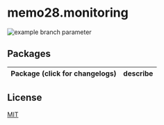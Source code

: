 <!--
 * @Author: 邱狮杰
 * @Date: 2023-03-09 11:53:37
 * @LastEditTime: 2024-01-08 23:12:56
 * @Description: 
 * @FilePath: /memo28.monitoring/README.md
-->
# memo28.monitoring

![example branch parameter](https://github.com/github/docs/actions/workflows/main.yml/badge.svg?branch=feature-1)

<!-- https://docs.github.com/zh/actions/monitoring-and-troubleshooting-workflows/adding-a-workflow-status-badge -->

## Packages

| Package (click for changelogs)                        | describe                               |
| ----------------------------------------------------- | :------------------------------------- |

## License

[MIT](LICENSE)
